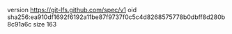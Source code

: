 version https://git-lfs.github.com/spec/v1
oid sha256:ea910df1692f6192a11be87f9737f0c5c4d8268575778b0dbff8d280b8c91a6c
size 163
